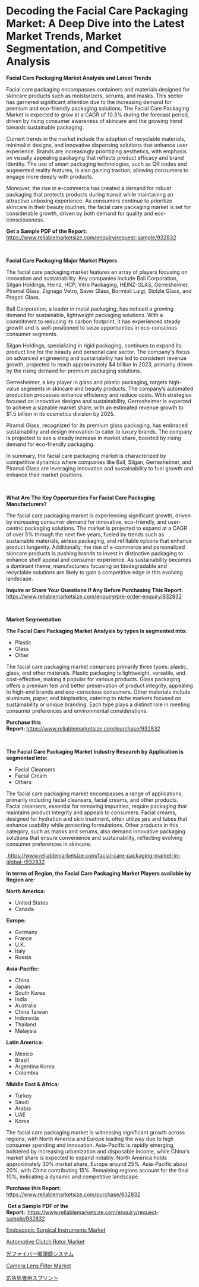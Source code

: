 <p><h1>Decoding the Facial Care Packaging Market: A Deep Dive into the Latest Market Trends, Market Segmentation, and Competitive Analysis</h1></p><p><strong>Facial Care Packaging Market Analysis and Latest Trends</strong></p>
<p><p>Facial care packaging encompasses containers and materials designed for skincare products such as moisturizers, serums, and masks. This sector has garnered significant attention due to the increasing demand for premium and eco-friendly packaging solutions. The Facial Care Packaging Market is expected to grow at a CAGR of 10.3% during the forecast period, driven by rising consumer awareness of skincare and the growing trend towards sustainable packaging.</p><p>Current trends in the market include the adoption of recyclable materials, minimalist designs, and innovative dispensing solutions that enhance user experience. Brands are increasingly prioritizing aesthetics, with emphasis on visually appealing packaging that reflects product efficacy and brand identity. The use of smart packaging technologies, such as QR codes and augmented reality features, is also gaining traction, allowing consumers to engage more deeply with products.</p><p>Moreover, the rise in e-commerce has created a demand for robust packaging that protects products during transit while maintaining an attractive unboxing experience. As consumers continue to prioritize skincare in their beauty routines, the facial care packaging market is set for considerable growth, driven by both demand for quality and eco-consciousness.</p></p>
<p><strong>Get a Sample PDF of the Report:&nbsp;</strong> <a href="https://www.reliablemarketsize.com/enquiry/request-sample/932832">https://www.reliablemarketsize.com/enquiry/request-sample/932832</a></p>
<p>&nbsp;</p>
<p><strong>Facial Care Packaging Major Market Players</strong></p>
<p><p>The facial care packaging market features an array of players focusing on innovation and sustainability. Key companies include Ball Corporation, Silgan Holdings, Heinz, HCP, Vitro Packaging, HEINZ-GLAS, Gerresheimer, Piramal Glass, Zignago Vetro, Saver Glass, Bormioli Luigi, Stolzle Glass, and Pragati Glass.</p><p>Ball Corporation, a leader in metal packaging, has noticed a growing demand for sustainable, lightweight packaging solutions. With a commitment to reducing its carbon footprint, it has experienced steady growth and is well-positioned to seize opportunities in eco-conscious consumer segments.</p><p>Silgan Holdings, specializing in rigid packaging, continues to expand its product line for the beauty and personal care sector. The company's focus on advanced engineering and sustainability has led to consistent revenue growth, projected to reach approximately $4 billion in 2023, primarily driven by the rising demand for premium packaging solutions.</p><p>Gerresheimer, a key player in glass and plastic packaging, targets high-value segments in skincare and beauty products. The company’s automated production processes enhance efficiency and reduce costs. With strategies focused on innovative designs and sustainability, Gerresheimer is expected to achieve a sizeable market share, with an estimated revenue growth to $1.5 billion in its cosmetics division by 2025.</p><p>Piramal Glass, recognized for its premium glass packaging, has embraced sustainability and design innovation to cater to luxury brands. The company is projected to see a steady increase in market share, boosted by rising demand for eco-friendly packaging.</p><p>In summary, the facial care packaging market is characterized by competitive dynamics where companies like Ball, Silgan, Gerresheimer, and Piramal Glass are leveraging innovation and sustainability to fuel growth and enhance their market positions.</p></p>
<p>&nbsp;</p>
<p><strong>What Are The Key Opportunities For Facial Care Packaging Manufacturers?</strong></p>
<p><p>The facial care packaging market is experiencing significant growth, driven by increasing consumer demand for innovative, eco-friendly, and user-centric packaging solutions. The market is projected to expand at a CAGR of over 5% through the next five years, fueled by trends such as sustainable materials, airless packaging, and refillable options that enhance product longevity. Additionally, the rise of e-commerce and personalized skincare products is pushing brands to invest in distinctive packaging to enhance shelf appeal and consumer experience. As sustainability becomes a dominant theme, manufacturers focusing on biodegradable and recyclable solutions are likely to gain a competitive edge in this evolving landscape.</p></p>
<p><strong>Inquire or Share Your Questions If Any Before Purchasing This Report:</strong> <a href="https://www.reliablemarketsize.com/enquiry/pre-order-enquiry/932832">https://www.reliablemarketsize.com/enquiry/pre-order-enquiry/932832</a></p>
<p>&nbsp;</p>
<p><strong>Market Segmentation</strong></p>
<p><strong>The Facial Care Packaging Market Analysis by types is segmented into:</strong></p>
<p><ul><li>Plastic</li><li>Glass</li><li>Other</li></ul></p>
<p><p>The facial care packaging market comprises primarily three types: plastic, glass, and other materials. Plastic packaging is lightweight, versatile, and cost-effective, making it popular for various products. Glass packaging offers a premium feel and better preservation of product integrity, appealing to high-end brands and eco-conscious consumers. Other materials include aluminum, paper, and bioplastics, catering to niche markets focused on sustainability or unique branding. Each type plays a distinct role in meeting consumer preferences and environmental considerations.</p></p>
<p><strong>Purchase this Report:&nbsp;</strong><a href="https://www.reliablemarketsize.com/purchase/932832">https://www.reliablemarketsize.com/purchase/932832</a></p>
<p>&nbsp;</p>
<p><strong>The Facial Care Packaging Market Industry Research by Application is segmented into:</strong></p>
<p><ul><li>Facial Cleansers</li><li>Facial Cream</li><li>Others</li></ul></p>
<p><p>The facial care packaging market encompasses a range of applications, primarily including facial cleansers, facial creams, and other products. Facial cleansers, essential for removing impurities, require packaging that maintains product integrity and appeals to consumers. Facial creams, designed for hydration and skin treatment, often utilize jars and tubes that enhance usability while protecting formulations. Other products in this category, such as masks and serums, also demand innovative packaging solutions that ensure convenience and sustainability, reflecting evolving consumer preferences in skincare.</p></p>
<p><a href="https://www.reliablemarketsize.com/facial-care-packaging-market-in-global-r932832">&nbsp;https://www.reliablemarketsize.com/facial-care-packaging-market-in-global-r932832</a></p>
<p><strong>In terms of Region, the Facial Care Packaging Market Players available by Region are:</strong></p>
<p>
    <p> <strong> North America: </strong>
        <ul>
            <li>United States</li>
            <li>Canada</li>
        </ul>
        </p> 
    <p> <strong> Europe: </strong>
        <ul>
            <li>Germany</li>
            <li>France</li>
            <li>U.K.</li>
            <li>Italy</li>
            <li>Russia</li>
        </ul>
        </p> 
    <p> <strong> Asia-Pacific: </strong>
        <ul>
            <li>China</li>
            <li>Japan</li>
            <li>South Korea</li>
            <li>India</li>
            <li>Australia</li>
            <li>China Taiwan</li>
            <li>Indonesia</li>
            <li>Thailand</li>
            <li>Malaysia</li>
        </ul>
        </p> 
    <p> <strong> Latin America: </strong>
        <ul>
            <li>Mexico</li>
            <li>Brazil</li>
            <li>Argentina Korea</li>
            <li>Colombia</li>
        </ul>
        </p> 
    <p> <strong> Middle East & Africa: </strong>
        <ul>
            <li>Turkey</li>
            <li>Saudi</li>
            <li>Arabia</li>
            <li>UAE</li>
            <li>Korea</li>
        </ul>
    </p>
    </p>
<p><p>The facial care packaging market is witnessing significant growth across regions, with North America and Europe leading the way due to high consumer spending and innovation. Asia-Pacific is rapidly emerging, bolstered by increasing urbanization and disposable income, while China's market share is expected to expand notably. North America holds approximately 30% market share, Europe around 25%, Asia-Pacific about 20%, with China contributing 15%. Remaining regions account for the final 10%, indicating a dynamic and competitive landscape.</p></p>
<p><strong>Purchase this Report: </strong><a href="https://www.reliablemarketsize.com/purchase/932832">https://www.reliablemarketsize.com/purchase/932832</a></p>
<p>&nbsp;<strong>Get a Sample PDF of the Report:&nbsp;&nbsp;</strong><a href="https://www.reliablemarketsize.com/enquiry/request-sample/932832">https://www.reliablemarketsize.com/enquiry/request-sample/932832</a></p>
<p><strong></strong></p>
<p><p><a href="https://www.linkedin.com/pulse/pioneering-growth-analyzing-global-endoscopic-surgical-kyrce?trackingId=mLpUIjduRK6X3Uu%2BQZ2l6g%3D%3D">Endoscopic Surgical Instruments Market</a></p><p><a href="https://issuu.com/reportprime-2/docs/automotive-clutch-rotor-market-size_52a300e7ac940c">Automotive Clutch Rotor Market</a></p><p><a href="https://mercedesyzfi.medium.com/fiber-optic-laryngoscope-systems-market-%E3%81%AF-%E3%82%B3%E3%82%B9%E3%83%88%E7%AE%A1%E7%90%86%E3%81%A8%E5%8A%B9%E7%8E%87%E5%90%91%E4%B8%8A%E3%82%92%E5%84%AA%E5%85%88%E3%81%97%E3%81%BE%E3%81%99-%E3%81%95%E3%82%89%E3%81%AB-%E5%A0%B1%E5%91%8A%E6%9B%B8%E3%81%AF%E5%B8%82%E5%A0%B4%E3%81%AE%E9%9C%80%E8%A6%81%E9%9D%A2%E3%81%A8%E4%BE%9B%E7%B5%A6%E9%9D%A2%E3%81%AE%E4%B8%A1%E6%96%B9%E3%82%92%E3%82%AB%E3%83%90%E3%83%BC%E3%81%97%E3%81%A6%E3%81%84%E3%81%BE%E3%81%99-fiber-8343551f4be8">光ファイバー喉頭鏡システム</a></p><p><a href="https://www.linkedin.com/pulse/deep-dive-camera-lens-filter-market-itstrends-segmentation-competitive-lzjmf?trackingId=6dVFwlKWTQqY%2FijQOrBQyg%3D%3D">Camera Lens Filter Market</a></p><p><a href="https://mercedesyzfi.medium.com/first-aid-splint-market-%E3%81%AF-%E3%82%B3%E3%82%B9%E3%83%88%E7%AE%A1%E7%90%86%E3%81%A8%E5%8A%B9%E7%8E%87%E5%90%91%E4%B8%8A%E3%82%92%E5%84%AA%E5%85%88%E3%81%97%E3%81%BE%E3%81%99-%E3%81%95%E3%82%89%E3%81%AB-%E5%A0%B1%E5%91%8A%E6%9B%B8%E3%81%AF%E5%B8%82%E5%A0%B4%E3%81%AE%E9%9C%80%E8%A6%81%E9%9D%A2%E3%81%A8%E4%BE%9B%E7%B5%A6%E9%9D%A2%E3%81%AE%E4%B8%A1%E6%96%B9%E3%82%92%E3%82%AB%E3%83%90%E3%83%BC%E3%81%97%E3%81%A6%E3%81%84%E3%81%BE%E3%81%99-first-aid-splint-%E5%B8%82%E5%A0%B4%E3%81%AF-ab8c1bed6948">応急処置用スプリント</a></p></p>